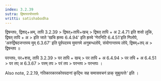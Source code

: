```yaml
---
index: 3.2.39
sutra: द्विषत्परयोस्तापेः
vritti: satishabodha
---
```



 द्विषन्तपः, द्विशद्+अम्, तापि 3.2.39 > द्विषत्+तापि+खच् > द्विषत् तापि + अ 2.4.71 इति शसो लुकि, द्विषत् तापि + अ > इति जाते ’खचि ह्रस्वः 6.4.94' इति ह्रस्वे ’णेरनिटि 6.4.51'इति णिलोपे, ’अरुर्द्विषदजन्तस्य मुम् 6.3.67' इति पूर्वपदस्य मुमागमे अनुबन्धलोपे, संयोगान्तस्य लोपे, द्विषम्+तप् अ > द्विषन्तप ॥

 परन्तपः, पर+शस्, तापि 3.2.39 > पर तापि + खच् > पर तापि + अ 6.4.94 > पर तपि + अ 6.4.51 > पर तप् अ 6.3.67 > परम् तप > परं तप > परन्तप > परन्तपः ।



Also note, 2.2.19, गतिकारकारकोपपदानां कृद्भिः सह समासवचनं प्राक् सुबुत्पत्तेः’ इति ।

